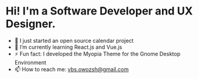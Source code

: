# Hi! I'm a Software Developer and UX Designer.

- 🔭 I just started an open source calendar project
- 🌱 I’m currently learning React.js and Vue.js
- ⚡ Fun fact: I developed the Myopia Theme for the Gnome Desktop Environment
- 📫 How to reach me: vbs.owozsh@gmail.com
